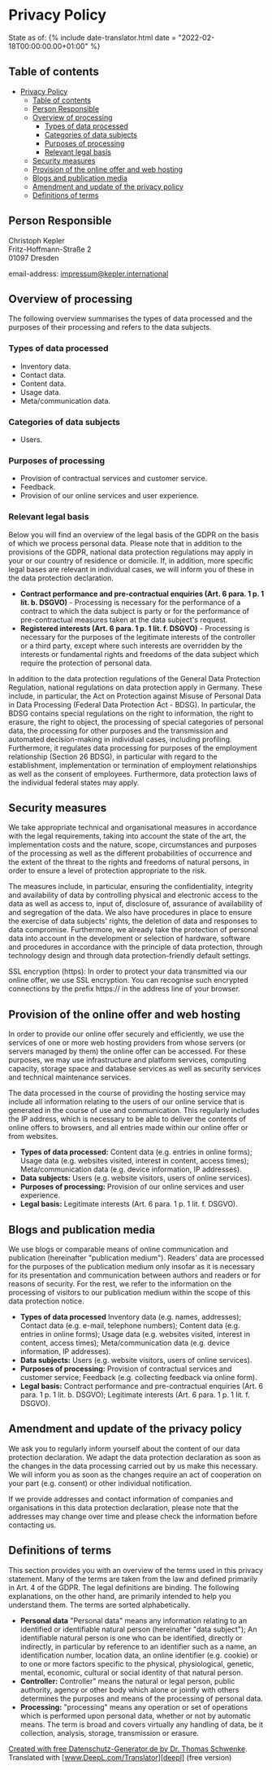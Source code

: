 # Privacy Policy

State as of: {% include date-translator.html date = "2022-02-18T00:00:00.00+01:00" %}

## Table of contents

- [Privacy Policy](#privacy-policy)
  - [Table of contents](#table-of-contents)
  - [Person Responsible](#person-responsible)
  - [Overview of processing](#overview-of-processing)
    - [Types of data processed](#types-of-data-processed)
    - [Categories of data subjects](#categories-of-data-subjects)
    - [Purposes of processing](#purposes-of-processing)
    - [Relevant legal basis](#relevant-legal-basis)
  - [Security measures](#security-measures)
  - [Provision of the online offer and web hosting](#provision-of-the-online-offer-and-web-hosting)
  - [Blogs and publication media](#blogs-and-publication-media)
  - [Amendment and update of the privacy policy](#amendment-and-update-of-the-privacy-policy)
  - [Definitions of terms](#definitions-of-terms)

[person-responsible]: #person-responsible
[overview]: #overview-of-processing
[basis]: #relevant-legal-basis
[security]: #security-measures
[hosting]: #provision-of-the-online-offer-and-web-hosting
[blog]: #blogs-and-publication-media
[update]: #amendment-and-update-of-the-privacy-policy
[glossary]: #definitions-of-terms

## Person Responsible

Christoph Kepler  
Fritz-Hoffmann-Straße 2  
01097 Dresden

email-address: [impressum@kepler.international](mailto:impressum@kepler.international)

## Overview of processing

The following overview summarises the types of data processed and the purposes of their processing and refers to the data subjects.

### Types of data processed

- Inventory data.
- Contact data.
- Content data.
- Usage data.
- Meta/communication data.

### Categories of data subjects

- Users.

### Purposes of processing

- Provision of contractual services and customer service.
- Feedback.
- Provision of our online services and user experience.

### Relevant legal basis

Below you will find an overview of the legal basis of the GDPR on the basis of which we process personal data.
Please note that in addition to the provisions of the GDPR, national data protection regulations may apply in your or our country of residence or domicile.
If, in addition, more specific legal bases are relevant in individual cases, we will inform you of these in the data protection declaration.

- **Contract performance and pre-contractual enquiries (Art. 6 para. 1 p. 1 lit. b. DSGVO)** - Processing is necessary for the performance of a contract to which the data subject is party or for the performance of pre-contractual measures taken at the data subject's request.
- **Registered interests (Art. 6 para. 1 p. 1 lit. f. DSGVO)** - Processing is necessary for the purposes of the legitimate interests of the controller or a third party, except where such interests are overridden by the interests or fundamental rights and freedoms of the data subject which require the protection of personal data.

In addition to the data protection regulations of the General Data Protection Regulation, national regulations on data protection apply in Germany.
These include, in particular, the Act on Protection against Misuse of Personal Data in Data Processing (Federal Data Protection Act - BDSG).
In particular, the BDSG contains special regulations on the right to information, the right to erasure, the right to object, the processing of special categories of personal data, the processing for other purposes and the transmission and automated decision-making in individual cases, including profiling.
Furthermore, it regulates data processing for purposes of the employment relationship (Section 26 BDSG), in particular with regard to the establishment, implementation or termination of employment relationships as well as the consent of employees.
Furthermore, data protection laws of the individual federal states may apply.

## Security measures

We take appropriate technical and organisational measures in accordance with the legal requirements, taking into account the state of the art, the implementation costs and the nature, scope, circumstances and purposes of the processing as well as the different probabilities of occurrence and the extent of the threat to the rights and freedoms of natural persons, in order to ensure a level of protection appropriate to the risk.

The measures include, in particular, ensuring the confidentiality, integrity and availability of data by controlling physical and electronic access to the data as well as access to, input of, disclosure of, assurance of availability of and segregation of the data.
We also have procedures in place to ensure the exercise of data subjects' rights, the deletion of data and responses to data compromise.
Furthermore, we already take the protection of personal data into account in the development or selection of hardware, software and procedures in accordance with the principle of data protection, through technology design and through data protection-friendly default settings.

SSL encryption (https): In order to protect your data transmitted via our online offer, we use SSL encryption. You can recognise such encrypted connections by the prefix https:// in the address line of your browser.

## Provision of the online offer and web hosting

In order to provide our online offer securely and efficiently, we use the services of one or more web hosting providers from whose servers (or servers managed by them) the online offer can be accessed.
For these purposes, we may use infrastructure and platform services, computing capacity, storage space and database services as well as security services and technical maintenance services.

The data processed in the course of providing the hosting service may include all information relating to the users of our online service that is generated in the course of use and communication.
This regularly includes the IP address, which is necessary to be able to deliver the contents of online offers to browsers, and all entries made within our online offer or from websites.

- **Types of data processed:**
  Content data (e.g. entries in online forms);
  Usage data (e.g. websites visited, interest in content, access times);
  Meta/communication data (e.g. device information, IP addresses).
- **Data subjects:**
  Users (e.g. website visitors, users of online services).
- **Purposes of processing:**
  Provision of our online services and user experience.
- **Legal basis:**
  Legitimate interests (Art. 6 para. 1 p. 1 lit. f. DSGVO).

## Blogs and publication media

We use blogs or comparable means of online communication and publication (hereinafter "publication medium").
Readers' data are processed for the purposes of the publication medium only insofar as it is necessary for its presentation and communication between authors and readers or for reasons of security.
For the rest, we refer to the information on the processing of visitors to our publication medium within the scope of this data protection notice.

- **Types of data processed**
  Inventory data (e.g. names, addresses);
  Contact data (e.g. e-mail, telephone numbers);
  Content data (e.g. entries in online forms);
  Usage data (e.g. websites visited, interest in content, access times);
  Meta/communication data (e.g. device information, IP addresses).
- **Data subjects:**
  Users (e.g. website visitors, users of online services).
- **Purposes of processing:**
  Provision of contractual services and customer service;
  Feedback (e.g. collecting feedback via online form).
- **Legal basis:**
  Contract performance and pre-contractual enquiries (Art. 6 para. 1 p. 1 lit. b. DSGVO);
  Legitimate interests (Art. 6 para. 1 p. 1 lit. f. DSGVO).

## Amendment and update of the privacy policy

We ask you to regularly inform yourself about the content of our data protection declaration.
We adapt the data protection declaration as soon as the changes in the data processing carried out by us make this necessary.
We will inform you as soon as the changes require an act of cooperation on your part (e.g. consent) or other individual notification.

If we provide addresses and contact information of companies and organisations in this data protection declaration, please note that the addresses may change over time and please check the information before contacting us.

## Definitions of terms

This section provides you with an overview of the terms used in this privacy statement.
Many of the terms are taken from the law and defined primarily in Art. 4 of the GDPR.
The legal definitions are binding.
The following explanations, on the other hand, are primarily intended to help you understand them.
The terms are sorted alphabetically.

- **Personal data**
  "Personal data" means any information relating to an identified or identifiable natural person (hereinafter "data subject");
  An identifiable natural person is one who can be identified, directly or indirectly, in particular by reference to an identifier such as a name, an identification number, location data, an online identifier (e.g. cookie) or to one or more factors specific to the physical, physiological, genetic, mental, economic, cultural or social identity of that natural person.
- **Controller:**
  Controller" means the natural or legal person, public authority, agency or other body which alone or jointly with others determines the purposes and means of the processing of personal data.
- **Processing:**
  "processing" means any operation or set of operations which is performed upon personal data, whether or not by automatic means.
  The term is broad and covers virtually any handling of data, be it collection, analysis, storage, transmission or erasure.

[Created with free Datenschutz-Generator.de by Dr. Thomas Schwenke][generator].  
Translated with [www.DeepL.com/Translator][deepl] (free version)

[generator]: https://datenschutz-generator.de/
[deepl]: https://www.DeepL.com/Translator
